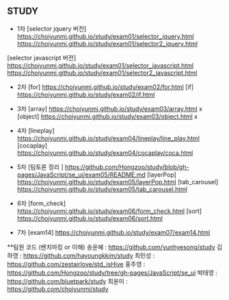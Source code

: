 ## STUDY

* 1차 
[selector jquery 버전]
  https://choiyunmi.github.io/study/exam01/selector_jquery.html
  https://choiyunmi.github.io/study/exam01/selector2_jquery.html

[selector javascript 버전]
  https://choiyunmi.github.io/study/exam01/selector_javascript.html
  https://choiyunmi.github.io/study/exam01/selector2_javascript.html

* 2차
  [for] https://choiyunmi.github.io/study/exam02/for.html 
  [if] https://choiyunmi.github.io/study/exam02/if.html 

* 3차 
  [array] https://choiyunmi.github.io/study/exam03/array.html x
  [object]  https://choiyunmi.github.io/study/exam03/object.html  x

* 4차 
  [lineplay] https://choiyunmi.github.io/study/exam04/lineplay/line_play.html
  [cocaplay] https://choiyunmi.github.io/study/exam04/cocaplay/coca.html

* 5차 
  [팀토론 정리 ]
  https://github.com/Hongzoo/study/blob/gh-pages/JavaScript/se_ui/exam05/README.md
  [layerPop] https://choiyunmi.github.io/study/exam05/layerPop.html
  [tab_carousel] https://choiyunmi.github.io/study/exam05/tab_carousel.html

* 6차 
  [form_check] https://choiyunmi.github.io/study/exam06/form_check.html
  [sort] https://choiyunmi.github.io/study/exam06/sort.html

* 7차 
  [exam14] https://choiyunmi.github.io/study/exam07/exam14.html


**팀원 코드 (벤치마킹 or 이해)
  송윤혜 : https://github.com/yunhyesong/study
  김하영 : https://github.com/hayoungkkim/study
  최민성 : https://github.com/zestairlove/std_jsHive
  홍주영 : https://github.com/Hongzoo/study/tree/gh-pages/JavaScript/se_ui
  박태영 : https://github.com/bluetpark/study
  최윤미 : https://github.com/choiyunmi/study
